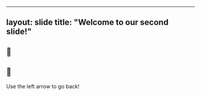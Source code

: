 ---
layout: slide
title: "Welcome to our second slide!"
--
:speak_no_evil:  
--
:boar:
--
Use the left arrow to go back!
